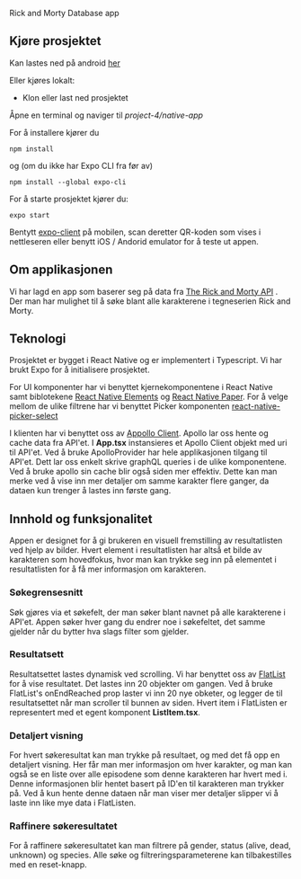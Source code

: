 Rick and Morty Database app

## Kjøre prosjektet

Kan lastes ned på android [her](https://play.google.com/store/apps/details?id=com.fredrikbw.nativeapp)

Eller kjøres lokalt:

* Klon eller last ned prosjektet

Åpne en terminal og naviger til  *project-4/native-app*

For å installere kjører du 
    
    npm install

og (om du ikke har Expo CLI fra før av)

    npm install --global expo-cli

For å starte prosjektet kjører du:

    expo start

Bentytt [expo-client](https://expo.io/) på mobilen, scan deretter QR-koden som vises i nettleseren eller benytt iOS / Andorid emulator for å teste ut appen.

## Om applikasjonen

Vi har lagd en app som baserer seg på data fra [The Rick and Morty API](https://rickandmortyapi.com/) . Der man har mulighet til å søke blant alle karakterene i tegneserien Rick and Morty.

## Teknologi
Prosjektet er bygget i React Native og er implementert i Typescript.
Vi har brukt Expo for å initialisere prosjektet.

For UI komponenter har vi benyttet kjernekomponentene i React Native samt biblotekene [React Native Elements](https://reactnativeelements.com/) og [React Native Paper](https://callstack.github.io/react-native-paper/index.html). For å velge mellom de ulike filtrene har vi benyttet Picker komponenten [react-native-picker-select](https://www.npmjs.com/package/react-native-picker-select)

I klienten har vi benyttet oss av [Appollo Client](https://www.apollographql.com/docs/react/). Apollo lar oss hente og cache data fra API'et. I **App.tsx** instansieres et Apollo Client objekt med uri til API'et. Ved å bruke ApolloProvider har hele applikasjonen tilgang til API'et. Dett lar oss enkelt skrive graphQL queries i de ulike komponentene. Ved å bruke apollo sin cache blir også siden mer effektiv. Dette kan man merke ved å vise inn mer detaljer om samme karakter flere ganger, da dataen kun trenger å lastes inn første gang.

## Innhold og funksjonalitet
Appen er designet for å gi brukeren en visuell fremstilling av resultatlisten ved hjelp av bilder. Hvert element i resultatlisten har altså et bilde av karakteren som hovedfokus, hvor man kan trykke seg inn på elementet i resultatlisten for å få mer informasjon om karakteren. 

### Søkegrensesnitt
Søk gjøres via et søkefelt, der man søker blant navnet på alle karakterene i API'et. Appen søker hver gang du endrer noe i søkefeltet, det samme gjelder når du bytter hva slags filter som gjelder. 

### Resultatsett
Resultatsettet lastes dynamisk ved scrolling. Vi har benyttet oss av [FlatList](https://reactnative.dev/docs/flatlist) for å vise resultatet. Det lastes inn 20 objekter om gangen. Ved å bruke FlatList's onEndReached prop laster vi inn 20 nye obketer, og legger de til resultatsettet når man scroller til bunnen av siden. Hvert item i FlatListen er representert med et egent komponent **ListItem.tsx**. 

### Detaljert visning
For hvert søkeresultat kan man trykke på resultaet, og med det få opp en detaljert visning. Her får man mer informasjon om hver karakter, og man kan også se en liste over alle episodene som denne karakteren har hvert med i. Denne informasjonen blir hentet basert på ID'en til karakteren man trykker på. Ved å kun hente denne dataen når man viser mer detaljer slipper vi å laste inn like mye data i FlatListen. 

### Raffinere søkeresultatet
For å raffinere søkeresultatet kan man filtrere på gender, status (alive, dead, unknown) og species. Alle søke og filtreringsparameterene kan tilbakestilles med en reset-knapp. 

